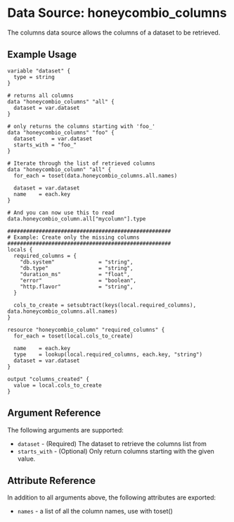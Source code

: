 # Data Source: honeycombio_columns

The columns data source allows the columns of a dataset to be retrieved.

## Example Usage

```hcl
variable "dataset" {
  type = string
}

# returns all columns
data "honeycombio_columns" "all" {
  dataset = var.dataset
}

# only returns the columns starting with 'foo_'
data "honeycombio_columns" "foo" {
  dataset     = var.dataset
  starts_with = "foo_"
}

# Iterate through the list of retrieved columns
data "honeycombio_column" "all" {
  for_each = toset(data.honeycombio_columns.all.names)

  dataset = var.dataset
  name    = each.key
}

# And you can now use this to read data.honeycombio_column.all["mycolumn"].type

####################################################
# Example: Create only the missing columns
####################################################
locals {
  required_columns = {
    "db.system"              = "string",
    "db.type"                = "string",
    "duration_ms"            = "float",
    "error"                  = "boolean",
    "http.flavor"            = "string",
  }

  cols_to_create = setsubtract(keys(local.required_columns), data.honeycombio_columns.all.names)
}

resource "honeycombio_column" "required_columns" {
  for_each = toset(local.cols_to_create)

  name    = each.key
  type    = lookup(local.required_columns, each.key, "string")
  dataset = var.dataset
}

output "columns_created" {
  value = local.cols_to_create
}
```

## Argument Reference

The following arguments are supported:

* `dataset` - (Required) The dataset to retrieve the columns list from
* `starts_with` - (Optional) Only return columns starting with the given value.

## Attribute Reference

In addition to all arguments above, the following attributes are exported:

* `names` - a list of all the column names, use with toset()
